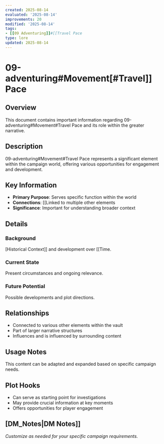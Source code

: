 ```yaml
---
created: 2025-08-14
evaluated: '2025-08-14'
improvements: 20
modified: '2025-08-14'
tags:
- [[09 Adventuring]]#[[Travel Pace
type: lore
updated: 2025-08-14
---
```


# 09-adventuring#Movement[#Travel]] Pace

## Overview
This document contains important information regarding 09-adventuring#Movement#Travel Pace and its role within the greater narrative.

## Description
09-adventuring#Movement#Travel Pace represents a significant element within the campaign world, offering various opportunities for engagement and development.

## Key Information
- **Primary Purpose**: Serves specific function within the world
- **Connections**: [[Linked to multiple other elements
- **Significance**: Important for understanding broader context

## Details
### Background
[Historical Context]] and development over [[Time.

### Current State
Present circumstances and ongoing relevance.

### Future Potential
Possible developments and plot directions.

## Relationships
- Connected to various other elements within the vault
- Part of larger narrative structures
- Influences and is influenced by surrounding content

## Usage Notes
This content can be adapted and expanded based on specific campaign needs.

## Plot Hooks
- Can serve as starting point for investigations
- May provide crucial information at key moments
- Offers opportunities for player engagement

## [DM_Notes|DM Notes]]
*Customize as needed for your specific campaign requirements.*
